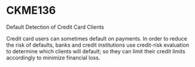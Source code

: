 # CKME136
Default Detection of Credit Card Clients

Credit card users can sometimes default on payments. In order to reduce the risk of defaults, banks and credit institutions use credit-risk evaluation to determine which clients will default; so they can limit their credit limits accordingly to minimize financial loss. 
